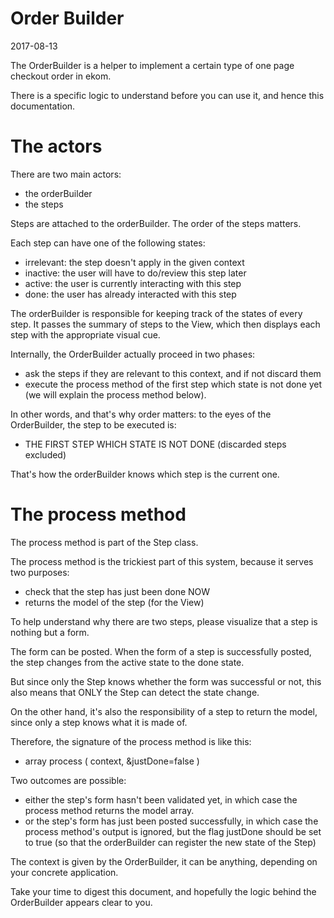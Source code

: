Order Builder
================
2017-08-13



The OrderBuilder is a helper to implement a certain type of 
one page checkout order in ekom.


There is a specific logic to understand before you can use it,
and hence this documentation.



The actors
=============

There are two main actors:

- the orderBuilder 
- the steps


Steps are attached to the orderBuilder.
The order of the steps matters. 

Each step can have one of the following states:

- irrelevant: the step doesn't apply in the given context
- inactive: the user will have to do/review this step later
- active: the user is currently interacting with this step
- done: the user has already interacted with this step



The orderBuilder is responsible for keeping track of the states
of every step.
It passes the summary of steps to the View, which then displays
each step with the appropriate visual cue.

Internally, the OrderBuilder actually proceed in two phases:

- ask the steps if they are relevant to this context, and if not discard them
- execute the process method of the first step which state is not done yet
            (we will explain the process method below).
            

In other words, and that's why order matters: to the eyes
of the OrderBuilder, the step to be executed is:

- THE FIRST STEP WHICH STATE IS NOT DONE (discarded steps excluded)

That's how the orderBuilder knows which step is the current one.            
        



The process method
=====================

The process method is part of the Step class.

The process method is the trickiest part of this system, because
it serves two purposes:

- check that the step has just been done NOW
- returns the model of the step (for the View)


To help understand why there are two steps, please visualize
that a step is nothing but a form.

The form can be posted.
When the form of a step is successfully posted, the step changes
from the active state to the done state.

But since only the Step knows whether the form was successful or not,
this also means that ONLY the Step can detect the state change.

On the other hand, it's also the responsibility of a step to return
the model, since only a step knows what it is made of.



Therefore, the signature of the process method is like this:

- array process ( context, &justDone=false )

Two outcomes are possible:

- either the step's form hasn't been validated yet,
        in which case the process method returns the model array.
- or the step's form has just been posted successfully, in which
        case the process method's output is ignored,
        but the flag justDone should be set to true (so that
        the orderBuilder can register the new state of the Step)        
        
        

The context is given by the OrderBuilder, it can be anything,
depending on your concrete application.





Take your time to digest this document, and hopefully the logic
behind the OrderBuilder appears clear to you.





 










